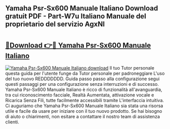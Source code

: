 ## Yamaha Psr-Sx600 Manuale Italiano Download gratuit PDF - Part-W7u Italiano Manuale del proprietario del servizio AgxNl

# <h2><a href="http://dfbl6u9.blite.top/?on=Yamaha+Psr-Sx600+Manuale+Italiano">🔗Download 👉🔴 Yamaha Psr-Sx600 Manuale Italiano</a></h2>

[![Yamaha Psr-Sx600 Manuale Italiano download](https://i.imgur.com/lujVjoI.png)](http://dfbl6u9.blite.top/?on=Yamaha+Psr-Sx600+Manuale+Italiano)
Il tuo Tutor personale questa guida per l'utente funge da Tutor personale per padroneggiare L'uso del tuo nuovo REDDDDDDD. Guida passo passo alla configurazione segui questi passaggi per una configurazione senza interruzioni e di successo. Yamaha Psr-Sx600 Manuale Italiano è ricco di funzionalità all'avanguardia, tra cui riconoscimento facciale, Realtà Aumentata, attivazione vocale e Ricarica Senza Fili, tutte facilmente accessibili tramite L'interfaccia intuitiva. Ci auguriamo che Yamaha Psr-Sx600 Manuale Italiano sia stata una risorsa utile e facile da usare per iniziare con il tuo nuovo prodotto. Se hai bisogno di aiuto o chiarimenti, non esitare a contattare il nostro team di assistenza clienti.
